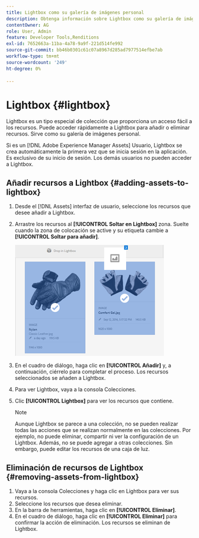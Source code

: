 ```yaml
---
title: Lightbox como su galería de imágenes personal
description: Obtenga información sobre Lightbox como su galería de imágenes personal en Adobe Experience Manager Assets.
contentOwner: AG
role: User, Admin
feature: Developer Tools,Renditions
exl-id: 7652663a-11ba-4a78-9a9f-221d514fe992
source-git-commit: bb46b0301c61c07a8967d285ad7977514efbe7ab
workflow-type: tm+mt
source-wordcount: '249'
ht-degree: 0%

---
```


# Lightbox {#lightbox}

Lightbox es un tipo especial de colección que proporciona un acceso fácil a los recursos. Puede acceder rápidamente a Lightbox para añadir o eliminar recursos. Sirve como su galería de imágenes personal.

Si es un [!DNL Adobe Experience Manager Assets] Usuario, Lightbox se crea automáticamente la primera vez que se inicia sesión en la aplicación. Es exclusivo de su inicio de sesión. Los demás usuarios no pueden acceder a Lightbox.

## Añadir recursos a Lightbox {#adding-assets-to-lightbox}

1. Desde el [!DNL Assets] interfaz de usuario, seleccione los recursos que desee añadir a Lightbox.
1. Arrastre los recursos al **[!UICONTROL Soltar en Lightbox]** zona. Suelte cuando la zona de colocación se active y su etiqueta cambie a **[!UICONTROL Soltar para añadir]**.

   ![add_to_lightbox](assets/add_to_lightbox.png)

1. En el cuadro de diálogo, haga clic en **[!UICONTROL Añadir]** y, a continuación, ciérrelo para completar el proceso. Los recursos seleccionados se añaden a Lightbox.
1. Para ver Lightbox, vaya a la consola Colecciones.
1. Clic **[!UICONTROL Lightbox]** para ver los recursos que contiene.

   >[!NOTE]
   >
   >Aunque Lightbox se parece a una colección, no se pueden realizar todas las acciones que se realizan normalmente en las colecciones. Por ejemplo, no puede eliminar, compartir ni ver la configuración de un Lightbox. Además, no se puede agregar a otras colecciones. Sin embargo, puede editar los recursos de una caja de luz.

## Eliminación de recursos de Lightbox {#removing-assets-from-lightbox}

1. Vaya a la consola Colecciones y haga clic en Lightbox para ver sus recursos.
1. Seleccione los recursos que desea eliminar.
1. En la barra de herramientas, haga clic en **[!UICONTROL Eliminar]**.
1. En el cuadro de diálogo, haga clic en **[!UICONTROL Eliminar]** para confirmar la acción de eliminación. Los recursos se eliminan de Lightbox.
